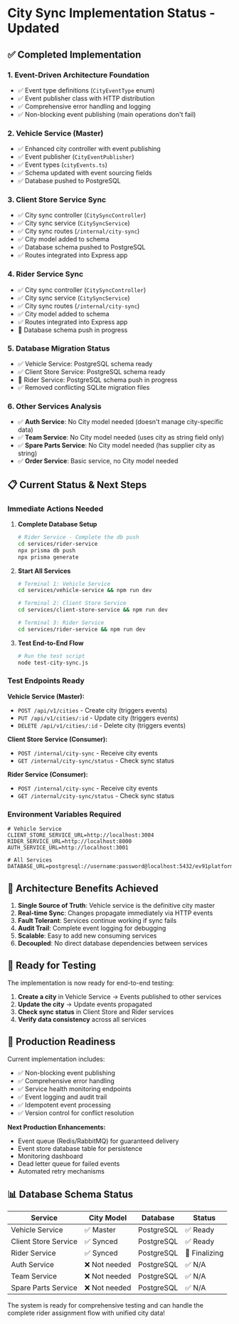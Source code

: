 # City Sync Implementation Status - Updated

## ✅ Completed Implementation

### 1. **Event-Driven Architecture Foundation**

- ✅ Event type definitions (`CityEventType` enum)
- ✅ Event publisher class with HTTP distribution
- ✅ Comprehensive error handling and logging
- ✅ Non-blocking event publishing (main operations don't fail)

### 2. **Vehicle Service (Master)**

- ✅ Enhanced city controller with event publishing
- ✅ Event publisher (`CityEventPublisher`)
- ✅ Event types (`cityEvents.ts`)
- ✅ Schema updated with event sourcing fields
- ✅ Database pushed to PostgreSQL

### 3. **Client Store Service Sync**

- ✅ City sync controller (`CitySyncController`)
- ✅ City sync service (`CitySyncService`)
- ✅ City sync routes (`/internal/city-sync`)
- ✅ City model added to schema
- ✅ Database schema pushed to PostgreSQL
- ✅ Routes integrated into Express app

### 4. **Rider Service Sync**

- ✅ City sync controller (`CitySyncController`)
- ✅ City sync service (`CitySyncService`)
- ✅ City sync routes (`/internal/city-sync`)
- ✅ City model added to schema
- ✅ Routes integrated into Express app
- 🔄 Database schema push in progress

### 5. **Database Migration Status**

- ✅ Vehicle Service: PostgreSQL schema ready
- ✅ Client Store Service: PostgreSQL schema ready
- 🔄 Rider Service: PostgreSQL schema push in progress
- ✅ Removed conflicting SQLite migration files

### 6. **Other Services Analysis**

- ✅ **Auth Service**: No City model needed (doesn't manage city-specific data)
- ✅ **Team Service**: No City model needed (uses city as string field only)
- ✅ **Spare Parts Service**: No City model needed (has supplier city as string)
- ✅ **Order Service**: Basic service, no City model needed

## 📋 Current Status & Next Steps

### Immediate Actions Needed

1. **Complete Database Setup**

   ```bash
   # Rider Service - Complete the db push
   cd services/rider-service
   npx prisma db push
   npx prisma generate
   ```

2. **Start All Services**

   ```bash
   # Terminal 1: Vehicle Service
   cd services/vehicle-service && npm run dev

   # Terminal 2: Client Store Service
   cd services/client-store-service && npm run dev

   # Terminal 3: Rider Service
   cd services/rider-service && npm run dev
   ```

3. **Test End-to-End Flow**
   ```bash
   # Run the test script
   node test-city-sync.js
   ```

### Test Endpoints Ready

**Vehicle Service (Master):**

- `POST /api/v1/cities` - Create city (triggers events)
- `PUT /api/v1/cities/:id` - Update city (triggers events)
- `DELETE /api/v1/cities/:id` - Delete city (triggers events)

**Client Store Service (Consumer):**

- `POST /internal/city-sync` - Receive city events
- `GET /internal/city-sync/status` - Check sync status

**Rider Service (Consumer):**

- `POST /internal/city-sync` - Receive city events
- `GET /internal/city-sync/status` - Check sync status

### Environment Variables Required

```env
# Vehicle Service
CLIENT_STORE_SERVICE_URL=http://localhost:3004
RIDER_SERVICE_URL=http://localhost:8000
AUTH_SERVICE_URL=http://localhost:3001

# All Services
DATABASE_URL=postgresql://username:password@localhost:5432/ev91platform
```

## 🎯 Architecture Benefits Achieved

1. **Single Source of Truth**: Vehicle service is the definitive city master
2. **Real-time Sync**: Changes propagate immediately via HTTP events
3. **Fault Tolerant**: Services continue working if sync fails
4. **Audit Trail**: Complete event logging for debugging
5. **Scalable**: Easy to add new consuming services
6. **Decoupled**: No direct database dependencies between services

## 🚀 Ready for Testing

The implementation is now ready for end-to-end testing:

1. **Create a city** in Vehicle Service → Events published to other services
2. **Update the city** → Update events propagated
3. **Check sync status** in Client Store and Rider services
4. **Verify data consistency** across all services

## 🔧 Production Readiness

Current implementation includes:

- ✅ Non-blocking event publishing
- ✅ Comprehensive error handling
- ✅ Service health monitoring endpoints
- ✅ Event logging and audit trail
- ✅ Idempotent event processing
- ✅ Version control for conflict resolution

**Next Production Enhancements:**

- Event queue (Redis/RabbitMQ) for guaranteed delivery
- Event store database table for persistence
- Monitoring dashboard
- Dead letter queue for failed events
- Automated retry mechanisms

## 📊 Database Schema Status

| Service              | City Model    | Database   | Status        |
| -------------------- | ------------- | ---------- | ------------- |
| Vehicle Service      | ✅ Master     | PostgreSQL | ✅ Ready      |
| Client Store Service | ✅ Synced     | PostgreSQL | ✅ Ready      |
| Rider Service        | ✅ Synced     | PostgreSQL | 🔄 Finalizing |
| Auth Service         | ❌ Not needed | PostgreSQL | ✅ N/A        |
| Team Service         | ❌ Not needed | PostgreSQL | ✅ N/A        |
| Spare Parts Service  | ❌ Not needed | PostgreSQL | ✅ N/A        |

The system is ready for comprehensive testing and can handle the complete rider assignment flow with unified city data!
